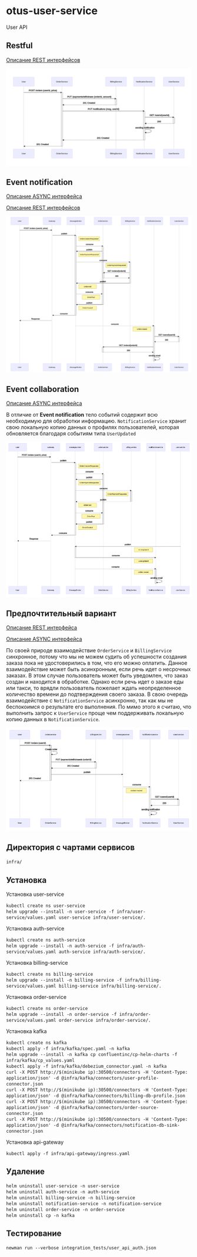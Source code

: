 # otus-user-service
User API

## Restful 

[Описание REST интерфейсов](http://petstore.swagger.io/?url=https://raw.githubusercontent.com/ivahotin/otus-user-service/main/specs/restful/rest-openapi.yaml)

![mermaid-diagram-20200526103254](README.assets/restful.png)

## Event notification

[Описание ASYNC интерфейса](./specs/eventsnotification/asyncapi.yaml)

[Описание REST интерфейсов](http://petstore.swagger.io/?url=https://raw.githubusercontent.com/ivahotin/otus-user-service/main/specs/eventsnotification/rest-openapi_v2.yaml)

![mermaid-diagram-20200526103254](README.assets/eventsnotification.png)

## Event collaboration

[Описание ASYNC интерфейса](./specs/eventcollaboration/asyncapi.yaml)

В отличие от **Event notification** тело событий содержит всю необходимую для обработки информацию. `NotificationService` хранит свою локальную копию данных о профилях пользователей, которая обновляется благодаря событиям типа `UserUpdated`

![mermaid-diagram-20200526103254](README.assets/eventcollaboration.png)

## Предпочтительный вариант

[Описание REST интерфейса](http://petstore.swagger.io/?url=https://raw.githubusercontent.com/ivahotin/otus-user-service/main/specs/preferable/rest-openapi.yaml)

[Описание ASYNC интерфейса](./specs/preferable/asyncapi.yaml)

По своей природе взаимодействие `OrderService` и `BillingService` синхронное, потому что мы не можем судить об успешности создания заказа пока не удостоверились в том, что его можно оплатить. Данное взаимодействие может быть асинхронным, если речь идет о несрочных заказах. В этом случае пользователь может быть уведомлен, что заказ создан и находится в обработке. Однако если речь идет о заказе еды или такси, то врядли пользователь пожелает ждать неопределенное количество времени до подтверждения своего заказа. В свою очередь взаимодействие с `NotificationService` асинхронно, так как мы не беспокоимся о результате его выполнения. По мимо этого я считаю, что выполнить запрос к `UserService` проще чем поддерживать локальную копию данных в `NotificationService`.

![mermaid-diagram-20200526103254](README.assets/preferable.png)

## Директория с чартами сервисов

`infra/`

## Установка

Установка user-service
```
kubectl create ns user-service
helm upgrade --install -n user-service -f infra/user-service/values.yaml user-service infra/user-service/.
```

Установка auth-service
```
kubectl create ns auth-service
helm upgrade --install -n auth-service -f infra/auth-service/values.yaml auth-service infra/auth-service/.
```

Установка billing-service
```
kubectl create ns billing-service
helm upgrade --install -n billing-service -f infra/billing-service/values.yaml billing-service infra/billing-service/.
```

Установка order-service
```
kubectl create ns order-service
helm upgrade --install -n order-service -f infra/order-service/values.yaml order-service infra/order-service/.
```

Установка kafka
```
kubectl create ns kafka
kubectl apply -f infra/kafka/spec.yaml -n kafka
helm upgrade --install -n kafka cp confluentinc/cp-helm-charts -f infra/kafka/cp_values.yaml
kubectl apply -f infra/kafka/debezium_connector.yaml -n kafka
curl -X POST http://$(minikube ip):30500/connectors -H 'Content-Type: application/json' -d @infra/kafka/connectors/user-profile-connector.json
curl -X POST http://$(minikube ip):30500/connectors -H 'Content-Type: application/json' -d @infra/kafka/connectors/billing-db-profile.json
curl -X POST http://$(minikube ip):30500/connectors -H 'Content-Type: application/json' -d @infra/kafka/connectors/order-source-connector.json
curl -X POST http://$(minikube ip):30500/connectors -H 'Content-Type: application/json' -d @infra/kafka/connectors/notification-db-sink-connector.json
```

Установка api-gateway
```
kubectl apply -f infra/api-gateway/ingress.yaml
```

## Удаление

```
helm uninstall user-service -n user-service
helm uninstall auth-service -n auth-service
helm uninstall billing-service -n billing-service
helm uninstall notification-service -n notification-service
helm uninstall order-service -n order-service
helm uninstall cp -n kafka
```

## Тестирование

```
newman run --verbose integration_tests/user_api_auth.json
```